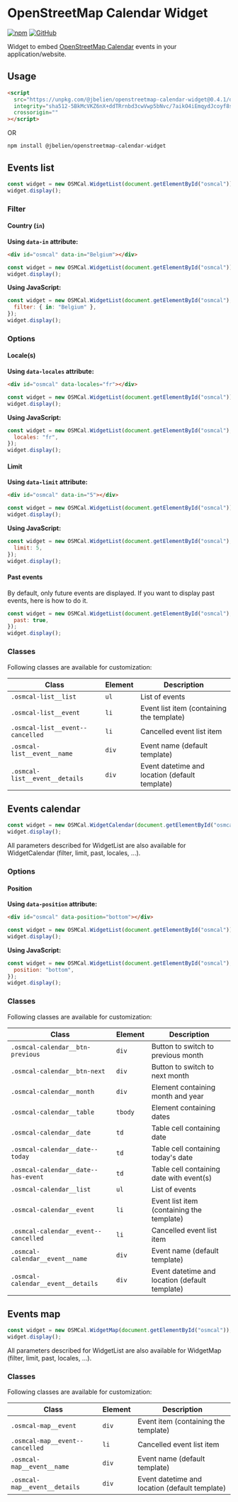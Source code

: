 # OpenStreetMap Calendar Widget

[![npm](https://img.shields.io/npm/v/@jbelien/openstreetmap-calendar-widget)](https://www.npmjs.com/package/@jbelien/openstreetmap-calendar-widget)
[![GitHub](https://img.shields.io/github/license/jbelien/openstreetmap-calendar-widget)](https://github.com/jbelien/openstreetmap-calendar-widget/blob/master/LICENSE)

Widget to embed [OpenStreetMap Calendar](https://osmcal.org/) events in your application/website.

## Usage

```html
<script
  src="https://unpkg.com/@jbelien/openstreetmap-calendar-widget@0.4.1/dist/osmcal.js"
  integrity="sha512-5BkMcVKZ6nX+ddTRrnbd3cwVwp5bNvc/7aikO4iEmqydJcoyf8sUA+qx7Y9vb/nnoNXGOvPTcfUzriOA559W/Q=="
  crossorigin=""
></script>
```

OR

```shell
npm install @jbelien/openstreetmap-calendar-widget
```

## Events list

```js
const widget = new OSMCal.WidgetList(document.getElementById("osmcal"));
widget.display();
```

### Filter

#### Country (`in`)

**Using `data-in` attribute:**

```html
<div id="osmcal" data-in="Belgium"></div>
```

```js
const widget = new OSMCal.WidgetList(document.getElementById("osmcal"));
widget.display();
```

**Using JavaScript:**

```js
const widget = new OSMCal.WidgetList(document.getElementById("osmcal"), {
  filter: { in: "Belgium" },
});
widget.display();
```

### Options

#### Locale(s)

**Using `data-locales` attribute:**

```html
<div id="osmcal" data-locales="fr"></div>
```

```js
const widget = new OSMCal.WidgetList(document.getElementById("osmcal"));
widget.display();
```

**Using JavaScript:**

```js
const widget = new OSMCal.WidgetList(document.getElementById("osmcal"), {
  locales: "fr",
});
widget.display();
```

#### Limit

**Using `data-limit` attribute:**

```html
<div id="osmcal" data-in="5"></div>
```

```js
const widget = new OSMCal.WidgetList(document.getElementById("osmcal"));
widget.display();
```

**Using JavaScript:**

```js
const widget = new OSMCal.WidgetList(document.getElementById("osmcal"), {
  limit: 5,
});
widget.display();
```

#### Past events

By default, only future events are displayed. If you want to display past events, here is how to do it.

```js
const widget = new OSMCal.WidgetList(document.getElementById("osmcal"), {
  past: true,
});
widget.display();
```

### Classes

Following classes are available for customization:

| Class                            | Element | Description                                    |
| -------------------------------- | ------- | ---------------------------------------------- |
| `.osmcal-list__list`             | `ul`    | List of events                                 |
| `.osmcal-list__event`            | `li`    | Event list item (containing the template)      |
| `.osmcal-list__event--cancelled` | `li`    | Cancelled event list item                      |
| `.osmcal-list__event__name`      | `div`   | Event name (default template)                  |
| `.osmcal-list__event__details`   | `div`   | Event datetime and location (default template) |

## Events calendar

```js
const widget = new OSMCal.WidgetCalendar(document.getElementById("osmcal"));
widget.display();
```

All parameters described for WidgetList are also available for WidgetCalendar (filter, limit, past, locales, ...).

### Options

#### Position

**Using `data-position` attribute:**

```html
<div id="osmcal" data-position="bottom"></div>
```

```js
const widget = new OSMCal.WidgetList(document.getElementById("osmcal"));
widget.display();
```

**Using JavaScript:**

```js
const widget = new OSMCal.WidgetList(document.getElementById("osmcal"), {
  position: "bottom",
});
widget.display();
```

### Classes

Following classes are available for customization:

| Class                                | Element | Description                                    |
| ------------------------------------ | ------- | ---------------------------------------------- |
| `.osmcal-calendar__btn-previous`     | `div`   | Button to switch to previous month             |
| `.osmcal-calendar__btn-next`         | `div`   | Button to switch to next month                 |
| `.osmcal-calendar__month`            | `div`   | Element containing month and year              |
| `.osmcal-calendar__table`            | `tbody` | Element containing dates                       |
| `.osmcal-calendar__date`             | `td`    | Table cell containing date                     |
| `.osmcal-calendar__date--today`      | `td`    | Table cell containing today's date             |
| `.osmcal-calendar__date--has-event`  | `td`    | Table cell containing date with event(s)       |
| `.osmcal-calendar__list`             | `ul`    | List of events                                 |
| `.osmcal-calendar__event`            | `li`    | Event list item (containing the template)      |
| `.osmcal-calendar__event--cancelled` | `li`    | Cancelled event list item                      |
| `.osmcal-calendar__event__name`      | `div`   | Event name (default template)                  |
| `.osmcal-calendar__event__details`   | `div`   | Event datetime and location (default template) |

## Events map

```js
const widget = new OSMCal.WidgetMap(document.getElementById("osmcal"));
widget.display();
```

All parameters described for WidgetList are also available for WidgetMap (filter, limit, past, locales, ...).

### Classes

Following classes are available for customization:

| Class                           | Element | Description                                    |
| ------------------------------- | ------- | ---------------------------------------------- |
| `.osmcal-map__event`            | `div`   | Event item (containing the template)           |
| `.osmcal-map__event--cancelled` | `li`    | Cancelled event list item                      |
| `.osmcal-map__event__name`      | `div`   | Event name (default template)                  |
| `.osmcal-map__event__details`   | `div`   | Event datetime and location (default template) |
